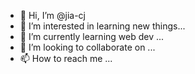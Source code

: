 - 👋 Hi, I’m @jia-cj
- 👀 I’m interested in learning new things...
- 🌱 I’m currently learning web dev ...
- 💞️ I’m looking to collaborate on ...
- 📫 How to reach me ...

<!---
jia-cj/jia-cj is a ✨ special ✨ repository because its `README.md` (this file) appears on your GitHub profile.
You can click the Preview link to take a look at your changes.
--->

